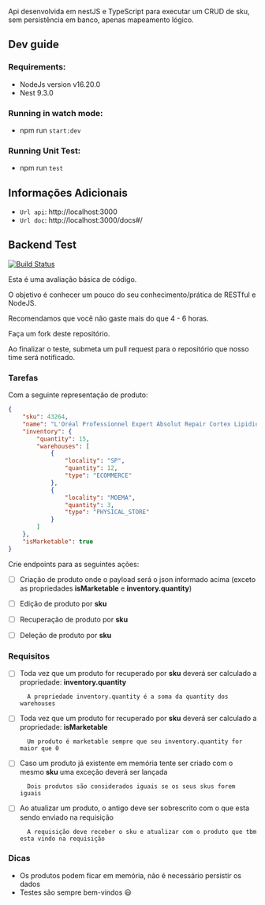Api desenvolvida em nestJS e TypeScript para executar um CRUD de sku, sem persistência em banco, apenas mapeamento lógico.

## Dev guide

### Requirements:

- NodeJs version v16.20.0
- Nest 9.3.0

### Running in watch mode:

- npm run `start:dev`

### Running Unit Test:

- npm run `test`

## Informações Adicionais

- `Url api`: http://localhost:3000
- `Url doc`: http://localhost:3000/docs#/


## Backend Test
[![Build Status](https://travis-ci.org/belezanaweb/test-nodejs.svg?branch=master)](https://travis-ci.org/belezanaweb/test-nodejs)

Esta é uma avaliação básica de código.

O objetivo é conhecer um pouco do seu conhecimento/prática de RESTful e NodeJS.

Recomendamos que você não gaste mais do que 4 - 6 horas.

Faça um fork deste repositório.

Ao finalizar o teste, submeta um pull request para o repositório que nosso time será notificado.

### Tarefas

Com a seguinte representação de produto:

```json
{
    "sku": 43264,
    "name": "L'Oréal Professionnel Expert Absolut Repair Cortex Lipidium - Máscara de Reconstrução 500g",
    "inventory": {
        "quantity": 15,
        "warehouses": [
            {
                "locality": "SP",
                "quantity": 12,
                "type": "ECOMMERCE"
            },
            {
                "locality": "MOEMA",
                "quantity": 3,
                "type": "PHYSICAL_STORE"
            }
        ]
    },
    "isMarketable": true
}
```

Crie endpoints para as seguintes ações:

- [ ] Criação de produto onde o payload será o json informado acima (exceto as propriedades **isMarketable** e **inventory.quantity**)

- [ ] Edição de produto por **sku**

- [ ] Recuperação de produto por **sku**

- [ ] Deleção de produto por **sku**

### Requisitos


- [ ] Toda vez que um produto for recuperado por **sku** deverá ser calculado a propriedade: **inventory.quantity**

        A propriedade inventory.quantity é a soma da quantity dos warehouses

- [ ] Toda vez que um produto for recuperado por **sku** deverá ser calculado a propriedade: **isMarketable**

        Um produto é marketable sempre que seu inventory.quantity for maior que 0

- [ ] Caso um produto já existente em memória tente ser criado com o mesmo **sku** uma exceção deverá ser lançada

        Dois produtos são considerados iguais se os seus skus forem iguais


- [ ] Ao atualizar um produto, o antigo deve ser sobrescrito com o que esta sendo enviado na requisição

        A requisição deve receber o sku e atualizar com o produto que tbm esta vindo na requisição

### Dicas

- Os produtos podem ficar em memória, não é necessário persistir os dados
- Testes são sempre bem-vindos :smiley:
